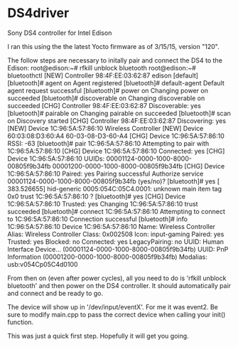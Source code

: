 # DS4driver
Sony DS4 controller for Intel Edison 

I ran this using the the latest Yocto firmware as of 3/15/15, version "120".

The follow steps are necessary to initally pair and connect the DS4 to the Edison:
root@edison:~# rfkill unblock bluetooth
root@edison:~# bluetoothctl
[NEW] Controller 98:4F:EE:03:62:87 edison [default]
[bluetooth]# agent on
Agent registered
[bluetooth]# default-agent
Default agent request successful
[bluetooth]# power on
Changing power on succeeded
[bluetooth]# discoverable on
Changing discoverable on succeeded
[CHG] Controller 98:4F:EE:03:62:87 Discoverable: yes
[bluetooth]# pairable on
Changing pairable on succeeded
[bluetooth]# scan on
Discovery started
[CHG] Controller 98:4F:EE:03:62:87 Discovering: yes
[NEW] Device 1C:96:5A:57:86:10 Wireless Controller
[NEW] Device 60:03:08:D3:60:A4 60-03-08-D3-60-A4
[CHG] Device 1C:96:5A:57:86:10 RSSI: -63
[bluetooth]# pair 1C:96:5A:57:86:10
Attempting to pair with 1C:96:5A:57:86:10
[CHG] Device 1C:96:5A:57:86:10 Connected: yes
[CHG] Device 1C:96:5A:57:86:10 UUIDs:
        00001124-0000-1000-8000-00805f9b34fb
        00001200-0000-1000-8000-00805f9b34fb
[CHG] Device 1C:96:5A:57:86:10 Paired: yes
Pairing successful
Authorize service 00001124-0000-1000-8000-00805f9b34fb (yes/no)?
[bluetooth]# yes
[  383.526655] hid-generic 0005:054C:05C4.0001: unknown main item tag 0x0
trust 1C:96:5A:57:86:10 ?
[bluetooth]# yes
[CHG] Device 1C:96:5A:57:86:10 Trusted: yes
Changing 1C:96:5A:57:86:10 trust succeeded
[bluetooth]# connect 1C:96:5A:57:86:10
Attempting to connect to 1C:96:5A:57:86:10
Connection successful
[bluetooth]# info 1C:96:5A:57:86:10
Device 1C:96:5A:57:86:10
        Name: Wireless Controller
        Alias: Wireless Controller
        Class: 0x002508
        Icon: input-gaming
        Paired: yes
        Trusted: yes
        Blocked: no
        Connected: yes
        LegacyPairing: no
        UUID: Human Interface Device... (00001124-0000-1000-8000-00805f9b34fb)
        UUID: PnP Information           (00001200-0000-1000-8000-00805f9b34fb)
        Modalias: usb:v054Cp05C4d0100
        
From then on (even after power cycles), all you need to do  is 'rfkill unblock bluetooth' and then power on the DS4 controller. It should automatically pair and connect and be ready to go.

The device will show up in '/dev/input/eventX'. For me it was event2. Be sure to modify main.cpp to pass the correct device when calling your init() function.

This was just a quick first step. Hopefully it will get you going.
